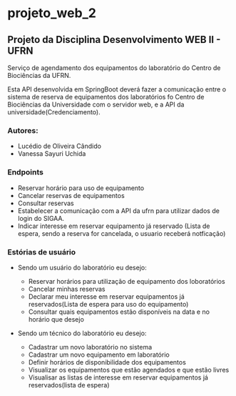 # projeto_web_2

## Projeto da Disciplina Desenvolvimento WEB II - UFRN

Serviço de agendamento dos equipamentos do laboratório do Centro de Biociências da UFRN.

Esta API desenvolvida em SpringBoot deverá fazer a comunicação entre o sistema de reserva de equipamentos dos laboratórios fo Centro de Biociências da Universidade com o servidor web, e a API da universidade(Credenciamento).


### Autores:
- Lucédio de Oliveira Cândido
- Vanessa Sayuri Uchida

### Endpoints
  - Reservar horário para uso de equipamento
  - Cancelar reservas de equipamentos 
  - Consultar reservas
  - Estabelecer a comunicação com a API da ufrn para utilizar dados de login do SIGAA.  
  - Indicar interesse em reservar equipamento já reservado (Lista de espera, sendo a reserva for cancelada, o usuario receberá notficação)


### Estórias de usuário

- Sendo um usuário do laboratório eu desejo:
    - Reservar horários para utilização de equipamento dos loboratórios
    - Cancelar minhas reservas
    - Declarar meu interesse em reservar equipamentos já reservados(Lista de espera para uso do equipamento)
    - Consultar quais equipamentos estão disponíveis na data e no horário que desejo
    
 
 - Sendo um técnico do laboratório eu desejo:
    - Cadastrar um novo laboratório no sistema
    - Cadastrar um novo equipamento em laboratório
    - Definir horários de disponibilidade dos equipamentos
    - Visualizar os equipamentos que estão agendados e que estão livres
    - Visualisar as listas de interesse em reservar equipamentos já reservados(lista de espera)
    
